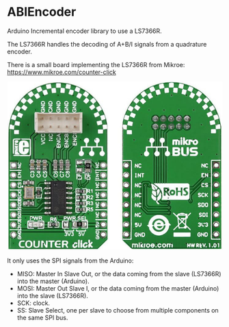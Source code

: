 # ABIEncoder
Arduino Incremental encoder library to use a LS7366R.

The LS7366R handles the decoding of A+B/I signals from a quadrature encoder.

There is a small board implementing the LS7366R from Mikroe: https://www.mikroe.com/counter-click

<img src="https://raw.githubusercontent.com/Ben0it/ABIEncoder/master/Documentation/Mikroe%20Counter%20Click.jpg"/>

It only uses the SPI signals from the Arduino:
 - MISO: Master In Slave Out, or the data coming from the slave (LS7366R) into the master (Arduino).
 - MOSI: Master Out Slave I, or the data coming from the master (Arduino) into the slave (LS7366R).
 - SCK: clock.
 - SS: Slave Select, one per slave to choose from multiple components on the same SPI bus.

